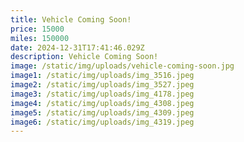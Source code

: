 ```yaml
---
title: Vehicle Coming Soon!
price: 15000
miles: 150000
date: 2024-12-31T17:41:46.029Z
description: V﻿ehicle Coming Soon!
image: /static/img/uploads/vehicle-coming-soon.jpg
image1: /static/img/uploads/img_3516.jpeg
image2: /static/img/uploads/img_3527.jpeg
image3: /static/img/uploads/img_4178.jpeg
image4: /static/img/uploads/img_4308.jpeg
image5: /static/img/uploads/img_4309.jpeg
image6: /static/img/uploads/img_4319.jpeg
---
```


